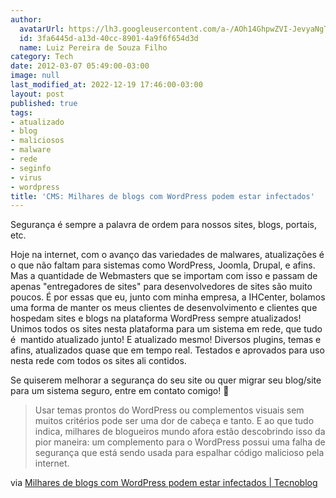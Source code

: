 ```yaml
---
author:
  avatarUrl: https://lh3.googleusercontent.com/a-/AOh14GhpwZVI-JevyaNgTdlrOT6YN20cI6V9Kxtq38Ij8AQ=s100
  id: 3fa6445d-a13d-40cc-8901-4a9f6f654d3d
  name: Luiz Pereira de Souza Filho
category: Tech
date: 2012-03-07 05:49:00-03:00
image: null
last_modified_at: 2022-12-19 17:46:00-03:00
layout: post
published: true
tags:
- atualizado
- blog
- maliciosos
- malware
- rede
- seginfo
- virus
- wordpress
title: 'CMS: Milhares de blogs com WordPress podem estar infectados'
---
```


Segurança é sempre a palavra de ordem para nossos sites, blogs, portais, etc.

Hoje na internet, com o avanço das variedades de malwares, atualizações é o que não faltam para sistemas como WordPress, Joomla, Drupal, e afins. Mas a quantidade de Webmasters que se importam com isso e passam de apenas "entregadores de sites" para desenvolvedores de sites são muito poucos. É por essas que eu, junto com minha empresa, a IHCenter, bolamos uma forma de manter os meus clientes de desenvolvimento e clientes que hospedam sites e blogs na plataforma WordPress sempre atualizados! Unimos todos os sites nesta plataforma para um sistema em rede, que tudo é  mantido atualizado junto! E atualizado mesmo! Diversos plugins, temas e afins, atualizados quase que em tempo real. Testados e aprovados para uso nesta rede com todos os sites ali contidos.

Se quiserem melhorar a segurança do seu site ou quer migrar seu blog/site para um sistema seguro, entre em contato comigo! 🙂

> Usar temas prontos do WordPress ou complementos visuais sem muitos critérios pode ser uma dor de cabeça e tanto. E ao que tudo indica, milhares de blogueiros mundo afora estão descobrindo isso da pior maneira: um complemento para o WordPress possui uma falha de segurança que está sendo usada para espalhar código malicioso pela internet.

via [Milhares de blogs com WordPress podem estar infectados | Tecnoblog](http://tecnoblog.net/81405/wordpress-blog-infectado-timthumb/)

